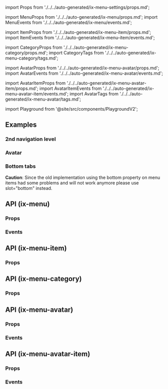 import Props from './../../auto-generated/ix-menu-settings/props.md';

import MenuProps from './../../auto-generated/ix-menu/props.md';
import MenuEvents from './../../auto-generated/ix-menu/events.md';

import ItemProps from './../../auto-generated/ix-menu-item/props.md';
import ItemEvents from './../../auto-generated/ix-menu-item/events.md';

import CategoryProps from './../../auto-generated/ix-menu-category/props.md';
import CategoryTags from './../../auto-generated/ix-menu-category/tags.md';

import AvatarProps from './../../auto-generated/ix-menu-avatar/props.md';
import AvatarEvents from './../../auto-generated/ix-menu-avatar/events.md';

import AvatarItemProps from './../../auto-generated/ix-menu-avatar-item/props.md';
import AvatarItemEvents from './../../auto-generated/ix-menu-avatar-item/events.md';
import AvatarTags from './../../auto-generated/ix-menu-avatar/tags.md';

import Playground from '@site/src/components/PlaygroundV2';

## Examples

<Playground
name="vertical-tabs" height="30rem" noMargin
hideInitalCodePreview
examplesByName></Playground>

### 2nd navigation level

<CategoryTags />

<Playground
name="menu-category" height="30rem" noMargin
hideInitalCodePreview
examplesByName></Playground>

### Avatar

<AvatarTags />

<Playground
name="vertical-tabs-with-avatar" height="30rem" noMargin
hideInitalCodePreview
examplesByName></Playground>

### Bottom tabs

<div class="siemens-brand-section">
  <strong>Caution</strong>: Since the old implementation using the bottom property on menu items had some problems and will not work anymore please use slot="bottom" instead.
</div>

<Playground
name="menu-with-bottom-tabs" height="30rem" noMargin
hideInitalCodePreview
examplesByName></Playground>

## API (ix-menu)

### Props

<MenuProps />

### Events

<MenuEvents />

## API (ix-menu-item)

### Props

<ItemProps />

## API (ix-menu-category)

### Props

<CategoryProps />

## API (ix-menu-avatar)

### Props

<AvatarProps />

### Events

<AvatarEvents />

## API (ix-menu-avatar-item)

### Props

<AvatarItemProps />

### Events

<AvatarItemEvents />
